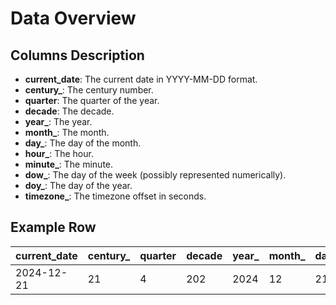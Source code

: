 # Data Overview

## Columns Description

- **current_date**: The current date in YYYY-MM-DD format.
- **century_**: The century number.
- **quarter**: The quarter of the year.
- **decade**: The decade.
- **year_**: The year.
- **month_**: The month.
- **day_**: The day of the month.
- **hour_**: The hour.
- **minute_**: The minute.
- **dow_**: The day of the week (possibly represented numerically).
- **doy_**: The day of the year.
- **timezone_**: The timezone offset in seconds.

## Example Row

| current_date | century_ | quarter | decade | year_ | month_ | day_ | hour_ | minute_ | dow_ | doy_ | timezone_ |
|--------------|----------|---------|--------|-------|--------|------|-------|---------|------|------|-----------|
| 2024-12-21   | 21       | 4       | 202    | 2024  | 12     | 21   | 0     | 0       | 6    | 356  | 10800     |

